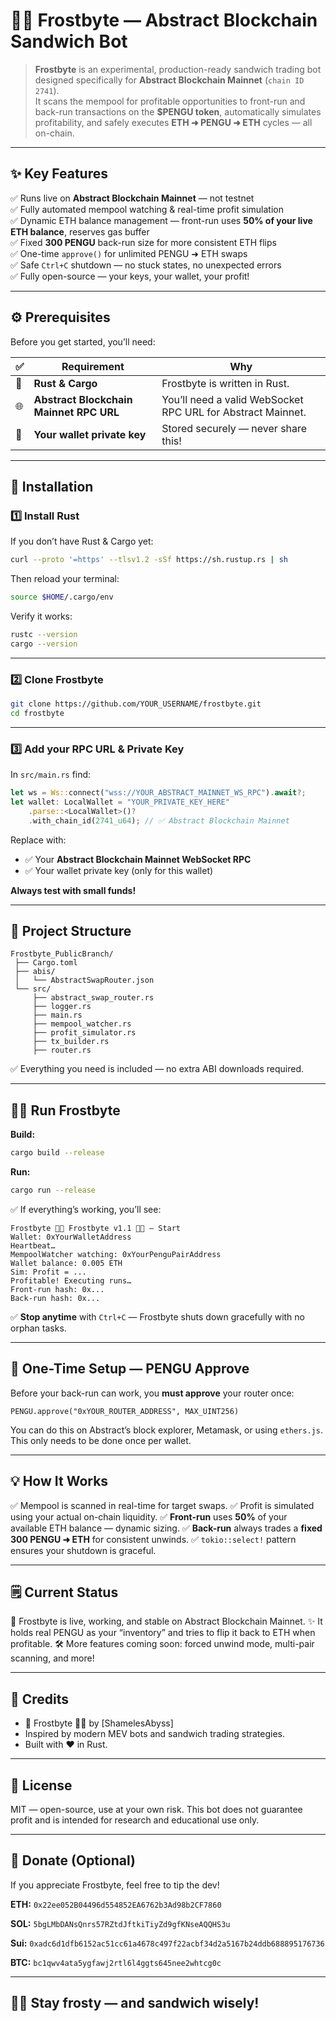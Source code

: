 # 🧊🐧 Frostbyte — Abstract Blockchain Sandwich Bot

> **Frostbyte** is an experimental, production-ready sandwich trading bot designed specifically for **Abstract Blockchain Mainnet** (`chain ID 2741`).  
> It scans the mempool for profitable opportunities to front-run and back-run transactions on the **$PENGU token**, automatically simulates profitability, and safely executes **ETH ➜ PENGU ➜ ETH** cycles — all on-chain.

---

## ✨ Key Features

✅ Runs live on **Abstract Blockchain Mainnet** — not testnet  
✅ Fully automated mempool watching & real-time profit simulation  
✅ Dynamic ETH balance management — front-run uses **50% of your live ETH balance**, reserves gas buffer  
✅ Fixed **300 PENGU** back-run size for more consistent ETH flips  
✅ One-time `approve()` for unlimited PENGU ➜ ETH swaps  
✅ Safe `Ctrl+C` shutdown — no stuck states, no unexpected errors  
✅ Fully open-source — your keys, your wallet, your profit!

---

## ⚙️ Prerequisites

Before you get started, you’ll need:

| ✅ | Requirement | Why |
| --- | --- | --- |
| 🦀 | **Rust & Cargo** | Frostbyte is written in Rust. |
| 🌐 | **Abstract Blockchain Mainnet RPC URL** | You’ll need a valid WebSocket RPC URL for Abstract Mainnet. |
| 🔑 | **Your wallet private key** | Stored securely — never share this! |

---

## 🚀 Installation

### 1️⃣ Install Rust

If you don’t have Rust & Cargo yet:  
```bash
curl --proto '=https' --tlsv1.2 -sSf https://sh.rustup.rs | sh
````

Then reload your terminal:

```bash
source $HOME/.cargo/env
```

Verify it works:

```bash
rustc --version
cargo --version
```

---

### 2️⃣ Clone Frostbyte

```bash
git clone https://github.com/YOUR_USERNAME/frostbyte.git
cd frostbyte
```

---

### 3️⃣ Add your RPC URL & Private Key

In `src/main.rs` find:

```rust
let ws = Ws::connect("wss://YOUR_ABSTRACT_MAINNET_WS_RPC").await?;
let wallet: LocalWallet = "YOUR_PRIVATE_KEY_HERE"
    .parse::<LocalWallet>()?
    .with_chain_id(2741_u64); // ✅ Abstract Blockchain Mainnet
```

Replace with:

* ✅ Your **Abstract Blockchain Mainnet WebSocket RPC**
* ✅ Your wallet private key (only for this wallet)

**Always test with small funds!**

---

## 📂 Project Structure

```
Frostbyte_PublicBranch/
 ├── Cargo.toml
 ├── abis/
 │   └── AbstractSwapRouter.json
 └── src/
     ├── abstract_swap_router.rs
     ├── logger.rs
     ├── main.rs
     ├── mempool_watcher.rs
     ├── profit_simulator.rs
     ├── tx_builder.rs
     ├── router.rs
```

✅ Everything you need is included — no extra ABI downloads required.

---

## 🏃‍♂️ Run Frostbyte

**Build:**

```bash
cargo build --release
```

**Run:**

```bash
cargo run --release
```

✅ If everything’s working, you’ll see:

```
Frostbyte 🧊🐧 Frostbyte v1.1 🧊🐧 — Start
Wallet: 0xYourWalletAddress
Heartbeat…
MempoolWatcher watching: 0xYourPenguPairAddress
Wallet balance: 0.005 ETH
Sim: Profit = ...
Profitable! Executing runs…
Front-run hash: 0x...
Back-run hash: 0x...
```

✅ **Stop anytime** with `Ctrl+C` — Frostbyte shuts down gracefully with no orphan tasks.

---

## 🔑 One-Time Setup — PENGU Approve

Before your back-run can work, you **must approve** your router once:

```
PENGU.approve("0xYOUR_ROUTER_ADDRESS", MAX_UINT256)
```

You can do this on Abstract’s block explorer, Metamask, or using `ethers.js`.
This only needs to be done once per wallet.

---

## 💡 How It Works

✅ Mempool is scanned in real-time for target swaps.
✅ Profit is simulated using your actual on-chain liquidity.
✅ **Front-run** uses **50%** of your available ETH balance — dynamic sizing.
✅ **Back-run** always trades a **fixed 300 PENGU ➜ ETH** for consistent unwinds.
✅ `tokio::select!` pattern ensures your shutdown is graceful.

---

## 🗒️ Current Status

🧊 Frostbyte is live, working, and stable on Abstract Blockchain Mainnet.
✨ It holds real PENGU as your “inventory” and tries to flip it back to ETH when profitable.
🛠️ More features coming soon: forced unwind mode, multi-pair scanning, and more!

---

## 👑 Credits

* 🐧 Frostbyte 🧊🐧 by \[ShamelesAbyss]
* Inspired by modern MEV bots and sandwich trading strategies.
* Built with ❤️ in Rust.

---

## 🔗 License

MIT — open-source, use at your own risk.
This bot does not guarantee profit and is intended for research and educational use only.

---

## 💚 Donate (Optional)

If you appreciate Frostbyte, feel free to tip the dev!

**ETH:** `0x22ee052B04496d554852EA6762b3Ad98b2CF7860`

**SOL:** `5bgLMbDANsQnrs57RZtdJftkiTiyZd9gfKNseAQQHS3u`

**Sui:** `0xadc6d1dfb6152ac51cc61a4678c497f22acbf34d2a5167b24ddb688895176736`

**BTC:** `bc1qwv4ata5ygfawj2rtl6l4ggts645nee2whtcg0c`

---

## 🧊🐧 Stay frosty — and sandwich wisely!

```
